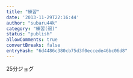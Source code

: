 ```yaml
---
title: "練習"
date: '2013-11-29T22:16:44'
author: "subaru44k"
category: "練習(弱)"
status: "publish"
allowComments: true
convertBreaks: false
entryHash: "6d4486c380cb75d3f0eccede46bc06d8"
---
```

25分ジョグ
